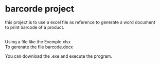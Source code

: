 # barcorde project 

this project is to use a excel file as reference to generate a word document to print barcode of a product. 

<br> 
Using a file like the  Exemple.xlsx
<br>
To gerenate the file barcode.docx
<br>

You can download the .exe and execute the program.

